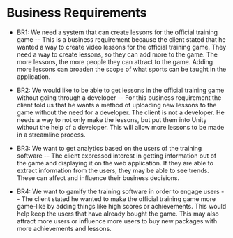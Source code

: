 # Business Requirements
- BR1: We need a system that can create lessons for the official training game -- This is a business requirement because the client stated that he wanted a way to create video lessons for the official training game. They need a way to create lessons, so they can add more to the game. The more lessons, the more people they can attract to the game. Adding more lessons can broaden the scope of what sports can be taught in the application. 
 
- BR2: We would like to be able to get lessons in the official training game without going through a developer -- For this business requirement the client told us that he wants a method of uploading new lessons to the game without the need for a developer. The client is not a developer. He needs a way to not only make the lessons, but put them into Unity without the help of a developer. This will allow more lessons to be made in a streamline process. 

- BR3: We want to get analytics based on the users of the training software -- The client expressed interest in getting information out of the game and displaying it on the web application. If they are able to extract information from the users, they may be able to see trends. These can affect and influence their business decisions. 

- BR4: We want to gamify the training software in order to engage users -- The client stated he wanted to make the official training game more game-like by adding things like high scores or achievements. This would help keep the users that have already bought the game. This may also attract more users or influence more users to buy new packages with more achievements and lessons. 

